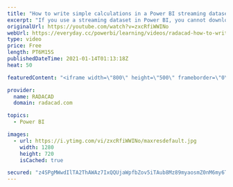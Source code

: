 ```yaml
---
title: "How to write simple calculations in a Power BI streaming dataset"
excerpt: "If you use a streaming dataset in Power BI, you cannot download the Power BI file, and you cannot open it using Power BI Desktop. This means that you are limited not to use calculations in a streaming dataset. However, there is a small trick which you can use and can be helpful. I will show you that"
originalUrl: https://youtube.com/watch?v=zxcRfiWWINo
webUrl: https://everyday.cc/powerbi/learning/videos/radacad-how-to-write-simple-calculations-in-a-power-bi-streaming-dataset/
type: video
price: Free
length: PT6M15S
publishedDateTime: 2021-01-14T01:13:18Z
heat: 50

featuredContent: "<iframe width=\"800\" height=\"500\" frameborder=\"0\" src=\"https://www.youtube.com/embed/zxcRfiWWINo\" allow=\"accelerometer; autoplay; encrypted-media; gyroscope; picture-in-picture\" allowfullscreen></iframe>"

provider:
  name: RADACAD
  domain: radacad.com

topics:
  - Power BI

images:
  - url: https://i.ytimg.com/vi/zxcRfiWWINo/maxresdefault.jpg
    width: 1280
    height: 720
    isCached: true

secured: "z4SPgMWwdIlTA2ThAWAz7IxQQUjaWpfbZov5iTAub8Mz89myaosmZ0nM6my6T/5n8OZ0gkd2lcpGvQEj5dwDWPdxBsNFEiLqCKPLHGkuCeheoi9o/Rc65Jj5szjaRXmjNt0SLxlB5gvxXrDuxcLMQ+ciN1EF9lQFSvN+YQ/ptgbumgEbt4156aZrRwZjVwNUh8Ah8LBQ8YsmwaHkS19AIAam8zMv1aOVtF3L6zjj+8apivjdwtU3q7t98ezWCTBTHzEidXD9ShXiE6k+qJ9aLmvPLVuDYsMzl+tHMXZxNXfC07sTikGHZCoqjZEnTitAUxNAfXwb2Gx7gH24QjrcW9Qvms85vTqXWXxJ9FP7b5zmsBBcDPss1oXngatIqm9V1xbFkNNx4GMZfR2JYwQ/TC3yLhHyOcDtIwfmOxIOCGw=;xfKAUeCRn9OdhTaq0JBmyA=="
---
```


